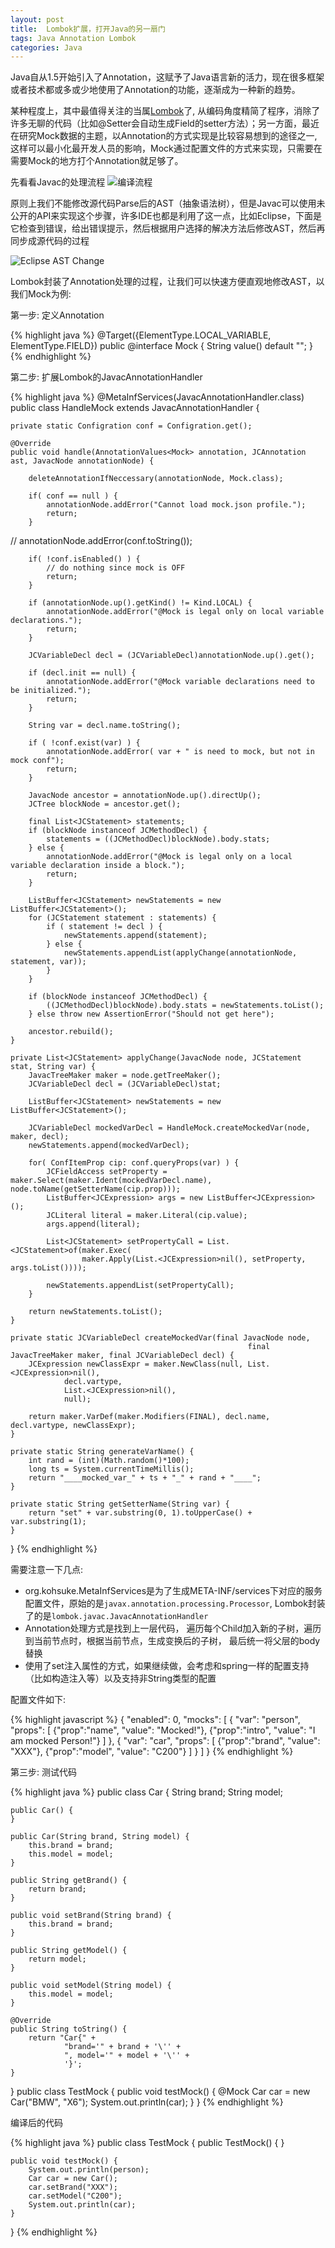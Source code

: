 ```yaml
---
layout: post
title:  Lombok扩展，打开Java的另一扇门
tags: Java Annotation Lombok
categories: Java
---
```

Java自从1.5开始引入了Annotation，这赋予了Java语言新的活力，现在很多框架或者技术都或多或少地使用了Annotation的功能，逐渐成为一种新的趋势。

某种程度上，其中最值得关注的当属[Lombok](https://projectlombok.org/)了, 从编码角度精简了程序，消除了许多无聊的代码（比如@Setter会自动生成Field的setter方法）；另一方面，最近在研究Mock数据的主题，以Annotation的方式实现是比较容易想到的途径之一, 这样可以最小化最开发人员的影响，Mock通过配置文件的方式来实现，只需要在需要Mock的地方打个Annotation就足够了。

先看看Javac的处理流程
![编译流程](/images/javac-flow.png)

原则上我们不能修改源代码Parse后的AST（抽象语法树），但是Javac可以使用未公开的API来实现这个步骤，许多IDE也都是利用了这一点，比如Eclipse，下面是它检查到错误，给出错误提示，然后根据用户选择的解决方法后修改AST，然后再同步成源代码的过程

![Eclipse AST Change](/images/eclipse-workflow.png)

Lombok封装了Annotation处理的过程，让我们可以快速方便直观地修改AST，以我们Mock为例:

第一步: 定义Annotation

{% highlight java %}
@Target({ElementType.LOCAL_VARIABLE, ElementType.FIELD})
public @interface Mock {
    String value() default "";
}
{% endhighlight %}

第二步: 扩展Lombok的JavacAnnotationHandler

{% highlight java %}
@MetaInfServices(JavacAnnotationHandler.class)
public class HandleMock extends JavacAnnotationHandler<Mock> {

    private static Configration conf = Configration.get();

    @Override
    public void handle(AnnotationValues<Mock> annotation, JCAnnotation ast, JavacNode annotationNode) {

        deleteAnnotationIfNeccessary(annotationNode, Mock.class);

        if( conf == null ) {
            annotationNode.addError("Cannot load mock.json profile.");
            return;
        }

//        annotationNode.addError(conf.toString());

        if( !conf.isEnabled() ) {
            // do nothing since mock is OFF
            return;
        }

        if (annotationNode.up().getKind() != Kind.LOCAL) {
            annotationNode.addError("@Mock is legal only on local variable declarations.");
            return;
        }

        JCVariableDecl decl = (JCVariableDecl)annotationNode.up().get();

        if (decl.init == null) {
            annotationNode.addError("@Mock variable declarations need to be initialized.");
            return;
        }

        String var = decl.name.toString();

        if ( !conf.exist(var) ) {
            annotationNode.addError( var + " is need to mock, but not in mock conf");
            return;
        }

        JavacNode ancestor = annotationNode.up().directUp();
        JCTree blockNode = ancestor.get();

        final List<JCStatement> statements;
        if (blockNode instanceof JCMethodDecl) {
            statements = ((JCMethodDecl)blockNode).body.stats;
        } else {
            annotationNode.addError("@Mock is legal only on a local variable declaration inside a block.");
            return;
        }

        ListBuffer<JCStatement> newStatements = new ListBuffer<JCStatement>();
        for (JCStatement statement : statements) {
            if ( statement != decl ) {
                newStatements.append(statement);
            } else {
                newStatements.appendList(applyChange(annotationNode, statement, var));
            }
        }

        if (blockNode instanceof JCMethodDecl) {
            ((JCMethodDecl)blockNode).body.stats = newStatements.toList();
        } else throw new AssertionError("Should not get here");

        ancestor.rebuild();
    }

    private List<JCStatement> applyChange(JavacNode node, JCStatement stat, String var) {
        JavacTreeMaker maker = node.getTreeMaker();
        JCVariableDecl decl = (JCVariableDecl)stat;

        ListBuffer<JCStatement> newStatements = new ListBuffer<JCStatement>();

        JCVariableDecl mockedVarDecl = HandleMock.createMockedVar(node, maker, decl);
        newStatements.append(mockedVarDecl);

        for( ConfItemProp cip: conf.queryProps(var) ) {
            JCFieldAccess setProperty = maker.Select(maker.Ident(mockedVarDecl.name), node.toName(getSetterName(cip.prop)));
            ListBuffer<JCExpression> args = new ListBuffer<JCExpression>();
            JCLiteral literal = maker.Literal(cip.value);
            args.append(literal);

            List<JCStatement> setPropertyCall = List.<JCStatement>of(maker.Exec(
                    maker.Apply(List.<JCExpression>nil(), setProperty, args.toList())));

            newStatements.appendList(setPropertyCall);
        }

        return newStatements.toList();
    }

    private static JCVariableDecl createMockedVar(final JavacNode node,
                                                         final JavacTreeMaker maker, final JCVariableDecl decl) {
        JCExpression newClassExpr = maker.NewClass(null, List.<JCExpression>nil(),
                decl.vartype,
                List.<JCExpression>nil(),
                null);

        return maker.VarDef(maker.Modifiers(FINAL), decl.name, decl.vartype, newClassExpr);
    }

    private static String generateVarName() {
        int rand = (int)(Math.random()*100);
        long ts = System.currentTimeMillis();
        return "____mocked_var_" + ts + "_" + rand + "____";
    }

    private static String getSetterName(String var) {
        return "set" + var.substring(0, 1).toUpperCase() + var.substring(1);
    }

}
{% endhighlight %}

需要注意一下几点:

* org.kohsuke.MetaInfServices是为了生成META-INF/services下对应的服务配置文件，原始的是`javax.annotation.processing.Processor`, Lombok封装了的是`lombok.javac.JavacAnnotationHandler`
* Annotation处理方式是找到上一层代码， 遍历每个Child加入新的子树，遍历到当前节点时，根据当前节点，生成变换后的子树， 最后统一将父层的body替换
* 使用了set注入属性的方式，如果继续做，会考虑和spring一样的配置支持（比如构造注入等）以及支持非String类型的配置

配置文件如下:

{% highlight javascript %}
{
  "enabled": 0,
  "mocks": [
    {
      "var": "person",
      "props": [
        {"prop":"name", "value": "Mocked!"},
        {"prop":"intro", "value": "I am mocked Person!"}
      ]
    }, {
      "var": "car",
      "props": [
        {"prop":"brand", "value": "XXX"},
        {"prop":"model", "value": "C200"}
      ]
    }
  ]
}
{% endhighlight %}

第三步: 测试代码

{% highlight java %}
public class Car {
    String brand;
    String model;

    public Car() {
    }

    public Car(String brand, String model) {
        this.brand = brand;
        this.model = model;
    }

    public String getBrand() {
        return brand;
    }

    public void setBrand(String brand) {
        this.brand = brand;
    }

    public String getModel() {
        return model;
    }

    public void setModel(String model) {
        this.model = model;
    }

    @Override
    public String toString() {
        return "Car{" +
                "brand='" + brand + '\'' +
                ", model='" + model + '\'' +
                '}';
    }
}
public class TestMock {
    public void testMock() {
        @Mock Car car = new Car("BMW", "X6");
        System.out.println(car);
    }
}
{% endhighlight %}

编译后的代码

{% highlight java %}
public class TestMock {
    public TestMock() {
    }

    public void testMock() {
        System.out.println(person);
        Car car = new Car();
        car.setBrand("XXX");
        car.setModel("C200");
        System.out.println(car);
    }
}
{% endhighlight %}

